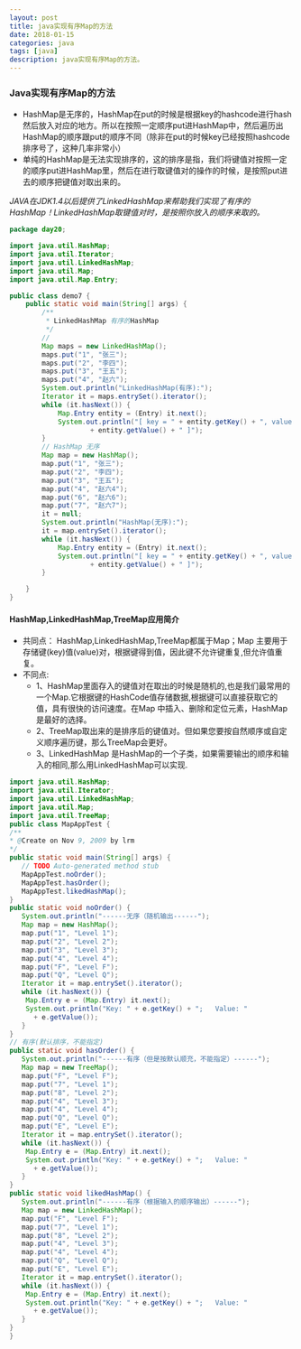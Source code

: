 ```yaml
---
layout: post
title: java实现有序Map的方法
date: 2018-01-15
categories: java
tags: [java]
description: java实现有序Map的方法。
---
```


### Java实现有序Map的方法
- HashMap是无序的，HashMap在put的时候是根据key的hashcode进行hash然后放入对应的地方。所以在按照一定顺序put进HashMap中，然后遍历出HashMap的顺序跟put的顺序不同（除非在put的时候key已经按照hashcode排序号了，这种几率非常小）
- 单纯的HashMap是无法实现排序的，这的排序是指，我们将键值对按照一定的顺序put进HashMap里，然后在进行取键值对的操作的时候，是按照put进去的顺序把键值对取出来的。

*JAVA在JDK1.4以后提供了LinkedHashMap来帮助我们实现了有序的HashMap！LinkedHashMap取键值对时，是按照你放入的顺序来取的。*

```Java
package day20;

import java.util.HashMap;
import java.util.Iterator;
import java.util.LinkedHashMap;
import java.util.Map;
import java.util.Map.Entry;

public class demo7 {
	public static void main(String[] args) {
		/**
		 * LinkedHashMap 有序的HashMap
		 */
		//
		Map maps = new LinkedHashMap();
		maps.put("1", "张三");
		maps.put("2", "李四");
		maps.put("3", "王五");
		maps.put("4", "赵六");
		System.out.println("LinkedHashMap(有序):");
		Iterator it = maps.entrySet().iterator();
		while (it.hasNext()) {
			Map.Entry entity = (Entry) it.next();
			System.out.println("[ key = " + entity.getKey() + ", value = "
					+ entity.getValue() + " ]");
		}
		// HashMap 无序
		Map map = new HashMap();
		map.put("1", "张三");
		map.put("2", "李四");
		map.put("3", "王五");
		map.put("4", "赵六4");
		map.put("6", "赵六6");
		map.put("7", "赵六7");
		it = null;
		System.out.println("HashMap(无序):");
		it = map.entrySet().iterator();
		while (it.hasNext()) {
			Map.Entry entity = (Entry) it.next();
			System.out.println("[ key = " + entity.getKey() + ", value = "
					+ entity.getValue() + " ]");
		}

	}
}

```


#### HashMap,LinkedHashMap,TreeMap应用简介
- 共同点： 
HashMap,LinkedHashMap,TreeMap都属于Map；Map 主要用于存储键(key)值(value)对，根据键得到值，因此键不允许键重复,但允许值重复。 
- 不同点:
	- 1、HashMap里面存入的键值对在取出的时候是随机的,也是我们最常用的一个Map.它根据键的HashCode值存储数据,根据键可以直接获取它的值，具有很快的访问速度。在Map 中插入、删除和定位元素，HashMap 是最好的选择。 
	- 2、TreeMap取出来的是排序后的键值对。但如果您要按自然顺序或自定义顺序遍历键，那么TreeMap会更好。 
	- 3、LinkedHashMap 是HashMap的一个子类，如果需要输出的顺序和输入的相同,那么用LinkedHashMap可以实现.

```Java
import java.util.HashMap;    
import java.util.Iterator;    
import java.util.LinkedHashMap;    
import java.util.Map;    
import java.util.TreeMap;     
public class MapAppTest {    
/**  
* @Create on Nov 9, 2009 by lrm  
*/    
public static void main(String[] args) {    
   // TODO Auto-generated method stub    
   MapAppTest.noOrder();    
   MapAppTest.hasOrder();    
   MapAppTest.likedHashMap();    
}     
public static void noOrder() {    
   System.out.println("------无序（随机输出------");    
   Map map = new HashMap();    
   map.put("1", "Level 1");    
   map.put("2", "Level 2");    
   map.put("3", "Level 3");    
   map.put("4", "Level 4");    
   map.put("F", "Level F");    
   map.put("Q", "Level Q");    
   Iterator it = map.entrySet().iterator();    
   while (it.hasNext()) {    
    Map.Entry e = (Map.Entry) it.next();    
    System.out.println("Key: " + e.getKey() + ";   Value: "    
      + e.getValue());    
   }    
}     
// 有序(默认排序，不能指定)    
public static void hasOrder() {    
   System.out.println("------有序（但是按默认顺充，不能指定）------");    
   Map map = new TreeMap();    
   map.put("F", "Level F");    
   map.put("7", "Level 1");    
   map.put("8", "Level 2");    
   map.put("4", "Level 3");    
   map.put("4", "Level 4");    
   map.put("Q", "Level Q");    
   map.put("E", "Level E");    
   Iterator it = map.entrySet().iterator();    
   while (it.hasNext()) {    
    Map.Entry e = (Map.Entry) it.next();    
    System.out.println("Key: " + e.getKey() + ";   Value: "    
      + e.getValue());    
   }    
}     
public static void likedHashMap() {    
   System.out.println("------有序（根据输入的顺序输出）------");    
   Map map = new LinkedHashMap();    
   map.put("F", "Level F");    
   map.put("7", "Level 1");    
   map.put("8", "Level 2");    
   map.put("4", "Level 3");    
   map.put("4", "Level 4");    
   map.put("Q", "Level Q");    
   map.put("E", "Level E");    
   Iterator it = map.entrySet().iterator();    
   while (it.hasNext()) {    
    Map.Entry e = (Map.Entry) it.next();    
    System.out.println("Key: " + e.getKey() + ";   Value: "    
      + e.getValue());    
   }    
}     
}     

```
 













